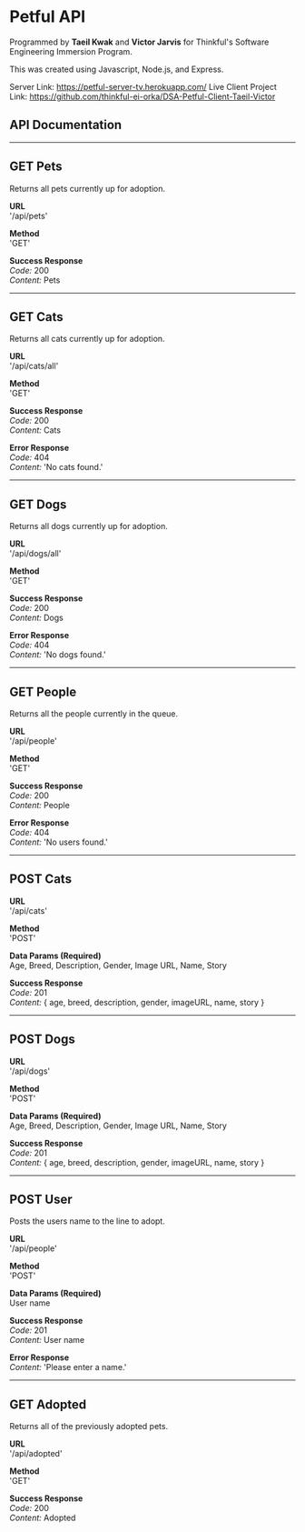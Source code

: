 # Petful API

Programmed by **Taeil Kwak** and **Victor Jarvis** for Thinkful's Software Engineering Immersion Program.

This was created using Javascript, Node.js, and Express.

Server Link: <https://petful-server-tv.herokuapp.com/>
Live Client Project Link: <https://github.com/thinkful-ei-orka/DSA-Petful-Client-Taeil-Victor>

## API Documentation

---

## GET Pets

Returns all pets currently up for adoption.

**URL**<br />
'/api/pets'

**Method**<br />
'GET'

**Success Response**<br />
     *Code:* 200<br />
     *Content:* Pets

---

## GET Cats

Returns all cats currently up for adoption.

**URL**<br />
'/api/cats/all'

**Method**<br />
'GET'

**Success Response**<br />
     *Code:* 200<br />
     *Content:* Cats

**Error Response** <br />
     *Code:* 404<br />
     *Content:* 'No cats found.' <br />

---

## GET Dogs

Returns all dogs currently up for adoption.

**URL**<br />
'/api/dogs/all'

**Method**<br />
'GET'

**Success Response**<br />
     *Code:* 200<br />
     *Content:* Dogs

**Error Response** <br />
     *Code:* 404<br />
     *Content:* 'No dogs found.' <br />

---

## GET People

Returns all the people currently in the queue.

**URL**<br />
'/api/people'

**Method**<br />
'GET'

**Success Response**<br />
     *Code:* 200<br />
     *Content:* People

**Error Response** <br />
     *Code:* 404<br />
     *Content:* 'No users found.' <br />

---

## POST Cats

**URL**<br />
'/api/cats'

**Method**<br />
'POST'

**Data Params (Required)**<br />
Age, Breed, Description, Gender, Image URL, Name, Story

**Success Response**<br />
     *Code:* 201<br />
     *Content:* { age, breed, description, gender, imageURL, name, story }

---

## POST Dogs

**URL**<br />
'/api/dogs'

**Method**<br />
'POST'

**Data Params (Required)**<br />
Age, Breed, Description, Gender, Image URL, Name, Story

**Success Response**<br />
     *Code:* 201<br />
     *Content:* { age, breed, description, gender, imageURL, name, story }

---

## POST User

Posts the users name to the line to adopt.

**URL**<br />
'/api/people'

**Method**<br />
'POST'

**Data Params (Required)**<br />
     User name

**Success Response**<br />
     *Code:* 201<br />
     *Content:* User name

**Error Response** <br />
     *Content:* 'Please enter a name.' <br />

---

## GET Adopted

Returns all of the previously adopted pets.

**URL**<br />
'/api/adopted'

**Method**<br />
'GET'

**Success Response**<br />
     *Code:* 200<br />
     *Content:* Adopted
